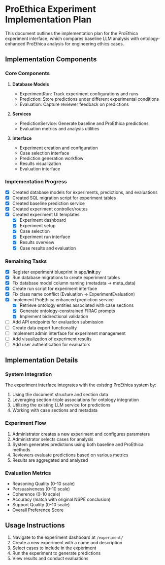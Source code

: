 # ProEthica Experiment Implementation Plan

This document outlines the implementation plan for the ProEthica experiment interface, which compares baseline LLM analysis with ontology-enhanced ProEthica analysis for engineering ethics cases.

## Implementation Components

### Core Components

1. **Database Models**
   - ExperimentRun: Track experiment configurations and runs
   - Prediction: Store predictions under different experimental conditions
   - Evaluation: Capture reviewer feedback on predictions

2. **Services**
   - PredictionService: Generate baseline and ProEthica predictions
   - Evaluation metrics and analysis utilities

3. **Interface**
   - Experiment creation and configuration
   - Case selection interface
   - Prediction generation workflow
   - Results visualization
   - Evaluation interface

### Implementation Progress

- [x] Created database models for experiments, predictions, and evaluations
- [x] Created SQL migration script for experiment tables
- [x] Created baseline prediction service
- [x] Created experiment controller/routes
- [x] Created experiment UI templates
   - [x] Experiment dashboard
   - [x] Experiment setup
   - [x] Case selection
   - [x] Experiment run interface
   - [x] Results overview
   - [x] Case results and evaluation

### Remaining Tasks

- [x] Register experiment blueprint in app/__init__.py
- [x] Run database migrations to create experiment tables
- [x] Fix database model column naming (metadata -> meta_data)
- [x] Create run script for experiment interface
- [x] Fix class name conflict (Evaluation -> ExperimentEvaluation)
- [x] Implement ProEthica enhanced prediction service
   - [x] Retrieve ontology entities associated with case sections
   - [x] Generate ontology-constrained FIRAC prompts
   - [x] Implement bidirectional validation
- [ ] Add API endpoints for evaluation submission
- [ ] Create data export functionality
- [ ] Implement admin interface for experiment management
- [ ] Add visualization of experiment results
- [ ] Add user authentication for evaluators

## Implementation Details

### System Integration

The experiment interface integrates with the existing ProEthica system by:

1. Using the document structure and section data
2. Leveraging section-triple associations for ontology integration
3. Utilizing the existing LLM service for predictions
4. Working with case sections and metadata

### Experiment Flow

1. Administrator creates a new experiment and configures parameters
2. Administrator selects cases for analysis
3. System generates predictions using both baseline and ProEthica methods
4. Reviewers evaluate predictions based on various metrics
5. Results are aggregated and analyzed

### Evaluation Metrics

- Reasoning Quality (0-10 scale)
- Persuasiveness (0-10 scale)
- Coherence (0-10 scale)
- Accuracy (match with original NSPE conclusion)
- Support Quality (0-10 scale)
- Overall Preference Score

## Usage Instructions

1. Navigate to the experiment dashboard at `/experiment/`
2. Create a new experiment with a name and description
3. Select cases to include in the experiment
4. Run the experiment to generate predictions
5. View results and conduct evaluations
